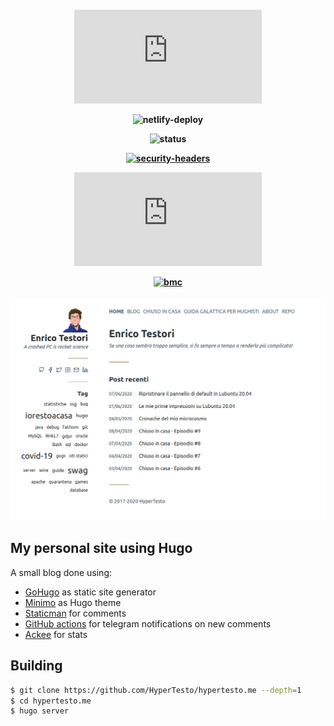 <h4 align="center">

![last-commit](https://img.shields.io/github/last-commit/hypertesto/hypertesto.me)

![netlify-deploy](https://img.shields.io/netlify/25cdd3fd-ba3e-425f-bc9e-ced23c58524d)

![status](https://img.shields.io/website?down_color=red&down_message=offline&up_color=green&up_message=online&url=https%3A%2F%2Fwww.hypertesto.me)

[![security-headers](https://img.shields.io/security-headers?url=https%3A%2F%2Fwww.hypertesto.me)](https://securityheaders.com/?q=https%3A%2F%2Fwww.hypertesto.me)

[![grade-score](https://img.shields.io/mozilla-observatory/grade-score/www.hypertesto.me?publish)](https://observatory.mozilla.org/analyze/www.hypertesto.me)

[![bmc](https://img.shields.io/badge/buy%20me%20a%20coffee-donate-yellow.svg)](https://www.buymeacoffee.com/hypertesto)

</h4>

![Homepage](/static/home_screenshot.png)

## My personal site using Hugo

A small blog done using:

* [GoHugo](https://gohugo.io/) as static site generator
* [Minimo](https://github.com/MunifTanjim/minimo) as Hugo theme
* [Staticman](https://staticman.net/) for comments
* [GitHub actions](https://github.com/features/actions) for telegram notifications on new comments
* [Ackee](https://github.com/electerious/Ackee) for stats


## Building

```bash
$ git clone https://github.com/HyperTesto/hypertesto.me --depth=1
$ cd hypertesto.me
$ hugo server
```
